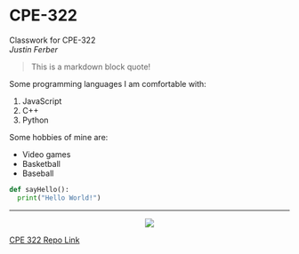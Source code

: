 # **CPE-322**
Classwork for CPE-322\
*Justin Ferber*
> This is a markdown block quote!

Some programming languages I am comfortable with:
1. JavaScript
2. C++
3. Python

Some hobbies of mine are:
- Video games
- Basketball
- Baseball

```python
def sayHello():
  print("Hello World!")
```
---
<p align="center">
    <img src="https://github.com/j-ferber/CPE-322/assets/119906373/e98a9cff-bcbd-4591-8343-57da4b9f75e4")>
</p> 

[CPE 322 Repo Link](https://github.com/j-ferber/CPE-322) 
